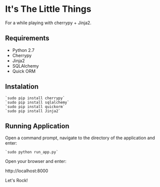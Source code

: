 It's The Little Things
======================

For a while playing with cherrypy + Jinja2.

Requirements
------------

 - Python 2.7
 - Cherrypy
 - Jinja2
 - SQLAlchemy
 - Quick ORM


Instalation
-----------

    `sudo pip install cherrypy`
    `sudo pip install sqlalchemy`
    `sudo pip install quickorm`
    `sudo pip install Jinja2`


Running Application
-------------------

Open a command prompt, navigate to the directory of the application and enter: 
    
    `sudo python run_app.py`

Open your browser and enter:

  http://localhost:8000




Let's Rock!
